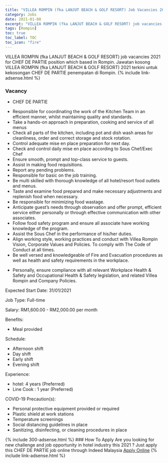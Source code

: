 ```yaml
---
title: "VILLEA ROMPIN (fka LANJUT BEACH & GOLF RESORT) Job Vacancies 2021 - CHEF DE PARTIE" 
category: Jobs 
date: 2021-01-08 
excerpt: "VILLEA ROMPIN (fka LANJUT BEACH & GOLF RESORT) job vacancies 2021 for CHEF DE PARTIE position which based in Rompin. Jawatan kosong VILLEA ROMPIN (fka LANJUT BEACH & GOLF RESORT) 2021 terkini untuk kekosongan CHEF DE PARTIE penempatan di Rompin" 
tags: [Rompin] 
toc: true 
toc_label: TOC 
toc_icon: "fire" 
--- 
```


VILLEA ROMPIN (fka LANJUT BEACH & GOLF RESORT) job vacancies 2021 for CHEF DE PARTIE position which based in Rompin. Jawatan kosong VILLEA ROMPIN (fka LANJUT BEACH & GOLF RESORT) 2021 terkini untuk kekosongan CHEF DE PARTIE penempatan di Rompin. 
{% include link-adsense.html %} 
### Vacancy 
- CHEF DE PARTIE 
<div><ul><li>Responsible for coordinating the work of the Kitchen Team in an efficient manner, whilst maintaining quality and standards.</li><li>Take a hands-on approach in preparation, cooking and service of all menus</li><li>Check all parts of the kitchen, including pot and dish wash areas for cleanliness, order and correct storage and stock rotation.</li><li>Control adequate mise en place preparation for next day.</li><li>Check and control daily mise en place according to Sous Chef/Exec Chef</li><li>Ensure smooth, prompt and top-class service to guests.</li><li>Assist in making food requisitions.</li><li>Report any pending problems.</li><li>Responsible for basic on the job training.</li><li>Be multi skilled with thorough knowledge of all hotel/resort food outlets and menus.</li><li>Taste and examine food prepared and make necessary adjustments and replenish food when necessary.</li><li>Be responsible for minimizing food wastage.</li><li>Anticipate guest&#8217;s needs through observation and offer prompt, efficient service either personally or through effective communication with other associates.</li><li>Follow food safety program and ensure all associate have working knowledge of the program.</li><li>Assist the Sous Chef in the performance of his/her duties.</li><li>Align working style, working practices and conduct with Villea Rompin Vision, Corporate Values and Policies. To comply with The Code of Conduct at all times.</li><li>Be well versed and knowledgeable of Fire and Evacuation procedures as well as health and safety requirements in the workplace.</li></ul><ul><li>Personally, ensure compliance with all relevant Workplace Health &amp; Safety and Occupational Health &amp; Safety legislation, and related Villea Rompin and Company Policies.</li></ul><p>Expected Start Date: 31/01/2021</p><p>Job Type: Full-time</p><p>Salary: RM1,600.00 - RM2,000.00 per month</p><p>Benefits:</p><ul><li>Meal provided</li></ul><p>Schedule:</p><ul><li>Afternoon shift</li><li>Day shift</li><li>Early shift</li><li>Evening shift</li></ul><p>Experience:</p><ul><li>hotel: 4 years (Preferred)</li><li>Line Cook : 1 year (Preferred)</li></ul><p>COVID-19 Precaution(s):</p><ul><li>Personal protective equipment provided or required</li><li>Plastic shield at work stations</li><li>Temperature screenings</li><li>Social distancing guidelines in place</li><li>Sanitizing, disinfecting, or cleaning procedures in place</li></ul></div> 
{% include 300-adsense.html %} 
### How To Apply 
Are you looking for new challenge and job opportunity in hotel industry this 2021 ?
Just apply this CHEF DE PARTIE job online through Indeed Malaysia 
<a href="https://malaysia.indeed.com/viewjob?jk=79eebc6bfb1b1820" class="btn btn--info" target="_blank" rel="nofollow noopenner">Apply Online</a> 
{% include link-adsense.html %} 